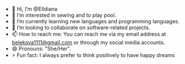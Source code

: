 - 👋 Hi, I’m @Elldiana
- 👀 I’m interested in sewing and to play pool.
- 🌱 I’m currently learning new languages and programming languages.
- 💞️ I’m looking to collaborate on software-related projects.
- 📫 How to reach me: You can reach me via my email address at belekova1111@gmail.com or through my social media accounts.
- 😄 Pronouns: "She/Her".
- ⚡ Fun fact: I always prefer to think positively to have happy dreams
<!---
Elldiana/Elldiana is a ✨ special ✨ repository because its `README.md` (this file) appears on your GitHub profile.
You can click the Preview link to take a look at your changes.
--->
